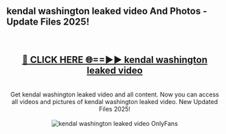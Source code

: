 <h2>kendal washington leaked video And Photos - Update Files 2025!</h2>
<br>
<div align="center">
<h2><a href="https://linkcuts.com/hfmhzwbr" rel="nofollow">🔴 CLICK HERE 🌐==►► kendal washington leaked video</a></h2>
<br>
Get kendal washington leaked video and all content. Now you can access all videos and pictures of kendal washington leaked video. New Updated Files 2025!
<br>
<br>
<a href="https://linkcuts.com/hfmhzwbr" rel="nofollow" data-target="animated-image.originalLink"><img src="https://i.ibb.co.com/WyWwxjT/player-gif2.gif" alt="kendal washington leaked video OnlyFans" style="max-width: 100%; display: inline-block;" data-target="animated-image.originalImage"></a>
</div>
<br>
